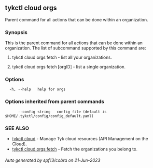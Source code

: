 ## tykctl cloud orgs

Parent command for all actions that can be done within an organization.

### Synopsis


This is the parent command for all actions that can be done within an organization.
The list of subcommand supported by this command are:

1. tykctl cloud orgs fetch - list all your organizations.

2. tykctl cloud orgs fetch [orgID] - list a single organization.


### Options

```
  -h, --help   help for orgs
```

### Options inherited from parent commands

```
      --config string   config file (default is $HOME/.tykctl/config/config_default.yaml)
```

### SEE ALSO

* [tykctl cloud](tykctl_cloud.md)	 - Manage Tyk cloud resources (API Management on the Cloud).
* [tykctl cloud orgs fetch](tykctl_cloud_orgs_fetch.md)	 - Fetch the organizations you belong to.

###### Auto generated by spf13/cobra on 21-Jun-2023
